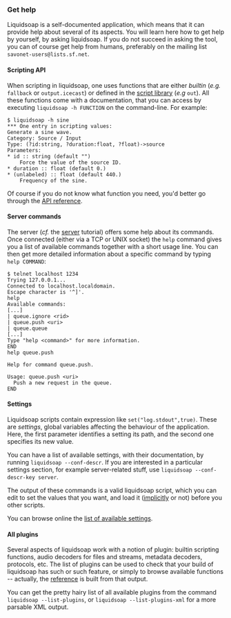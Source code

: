 ### Get help
Liquidsoap is a self-documented application,
which means that it can provide help about several of its aspects.
You will learn here how to get help by yourself, by asking liquidsoap.
If you do not succeed in asking the tool, you can of course get help from 
humans, preferably on the mailing list `savonet-users@lists.sf.net`.

#### Scripting API
When scripting in liquidsoap, one uses functions that are either *builtin*
(*e.g.* `fallback` or `output.icecast`)
or defined in the [script library](script_loading.html) (*e.g* `out`).
All these functions come with a documentation, that you can access by
executing `liquidsoap -h FUNCTION` on the command-line. For example:

```
$ liquidsoap -h sine
*** One entry in scripting values:
Generate a sine wave.
Category: Source / Input
Type: (?id:string, ?duration:float, ?float)->source
Parameters:
* id :: string (default "")
    Force the value of the source ID.
* duration :: float (default 0.)
* (unlabeled) :: float (default 440.)
    Frequency of the sine.
```

Of course if you do not know what function you need, you'd better go 
through the [API reference](reference.html).

#### Server commands
The server (*cf.* the [server](server.html) tutorial)
offers some help about its commands.
Once connected (either via a TCP or UNIX socket) the `help` command
gives you a list of available commands together with a short usage line.
You can then get more detailed information about a specific command
by typing `help COMMAND`:

```
$ telnet localhost 1234
Trying 127.0.0.1...
Connected to localhost.localdomain.
Escape character is '^]'.
help
Available commands:
[...]
| queue.ignore <rid>
| queue.push <uri>
| queue.queue
[...]
Type "help <command>" for more information.
END
help queue.push

Help for command queue.push.

Usage: queue.push <uri>
  Push a new request in the queue.
END
```

#### Settings
Liquidsoap scripts contain expression like `set("log.stdout",true)`.
These are *settings*, global variables affecting the behaviour of the 
application.
Here, the first parameter identifies a setting its path,
and the second one specifies its new value.

You can have a list of available settings, with their documentation,
by running `liquidsoap --conf-descr`.
If you are interested in a particular settings section,
for example server-related stuff, use `liquidsoap --conf-descr-key server`.

The output of these commands is a valid liquidsoap script,
which you can edit to set the values that you want,
and load it ([implicitly](script_loading.html) or not) before you other scripts.

You can browse online the [list of available settings](settings.html).

#### All plugins
Several aspects of liquidsoap work with a notion of plugin: builtin scripting 
functions, audio decoders for files and streams, metadata decoders, protocols, 
etc. The list of plugins can be used to check that your build of 
liquidsoap has such or such feature, or simply to browse available functions 
-- actually, the [reference](reference.html) is built from that output.

You can get the pretty hairy list of all available plugins from the 
command `liquidsoap --list-plugins`, or `liquidsoap --list-plugins-xml` for a 
more parsable XML output.



